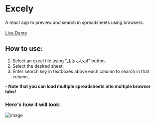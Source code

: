 # Excely

A react app to preview and search in spreadsheets using browsers.<br/><br/>
[Live Demo](https://tail-do.netlify.app/)
## How to use:
1) Select an excel file using "انتخاب فایل" button.
2) Select the desired sheet.
3) Enter search key in textboxes above each column to search in that column.

**- Note that you can load multiple spreadsheets into multiple browser tabs!**

### Here's how it will look:

![image](https://user-images.githubusercontent.com/81303442/185697764-b266a833-7e6c-4870-a84a-dd5e5f8927b4.png)


